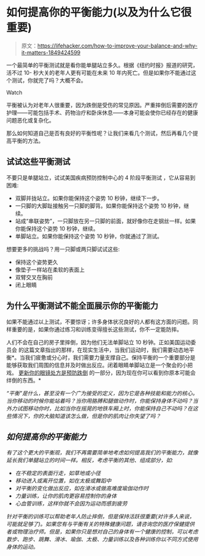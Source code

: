 # 如何提高你的平衡能力(以及为什么它很重要)

> 原文：<https://lifehacker.com/how-to-improve-your-balance-and-why-it-matters-1849424599>

一个最简单的平衡测试就是看你能单腿站立多久。根据《纽约时报》报道的研究，活不过 10- 秒大关的老年人更有可能在未来 10 年内死亡。但是如果你不能通过这个测试，你就完了吗？大概不会。

Watch

平衡被认为对老年人很重要，因为跌倒是受伤的常见原因。严重摔倒后需要的医疗护理——可能包括手术、药物治疗和卧床休息——本身可能会使你已经存在的健康问题恶化或复杂化。

那么如何知道自己是否有良好的平衡性呢？让我们来看几个测试，然后再看几个提高平衡的方法。

## 试试这些平衡测试

不要只是单腿站立，试试美国疾病预防控制中心的 4 阶段平衡测试 ，它从容易到困难:

*   双脚并拢站立。如果你能保持这个姿势 10 秒钟，继续下一步。
*   一只脚的大脚趾接触另一只脚的脚背。如果你能保持这个姿势 10 秒钟，继续。
*   站成“串联姿势”，一只脚放在另一只脚的前面，就好像你在走钢丝一样。如果你能保持这个姿势 10 秒钟，继续。
*   单脚站立。如果你能保持这个姿势 10 秒钟，你就通过了测试。

想要更多的挑战吗？用一只脚或两只脚试试这些:

*   保持这个姿势更久
*   像垫子一样站在柔软的表面上
*   双臂交叉在胸前
*   闭上眼睛

## 为什么平衡测试不能全面展示你的平衡能力

如果不能通过以上测试，不要惊讶；许多身体状况良好的人都有这方面的问题。同样重要的是，如果你通过练习和训练变得擅长这些测试，你不一定能防摔。

人们不会在自己的房子里摔倒，因为他们无法单脚站立 10 秒钟。正如美国运动委员会 的这篇文章指出的那样，在现实生活中，当我们运动时，我们需要动态地平衡*。当我们疲惫或分心时，我们需要力量支撑自己。保持平衡的一个重要部分是能够获取我们周围的信息并及时做出反应。闭着眼睛单脚站立是一个聚会的小把戏。 [更新你的眼镜处方是预防跌倒](https://www.cdc.gov/visionhealth/resources/features/vision-loss-falls.html) 的一部分，因为现在你可以看到你原本可能会绊倒的东西。*

*“平衡”是什么，甚至没有一个广为接受的定义，因为它是各种技能和能力的核心。当你移动的时候你能站着吗？当你用胳膊和腿做动作时，你能保持身体不动吗？当外力试图移动你时，比如当你在摇晃的地铁车厢上时，你能保持自己不动吗？在这些情况下，你的大脑知道该怎么做，但是你的肌肉让你失望了吗？*

## *如何提高你的平衡能力*

*有了这个更大的平衡观，我们不再需要简单地考虑如何提高我们的平衡能力，就像延长我们单腿站立的时间一样。相反，考虑平衡的其他、组成部分，如:*

*   *在不稳定的表面行走，如草地或小径*
*   *移动进入或离开位置，如在太极或舞蹈中*
*   *对平衡的变化做出反应，如在滑冰或做高难度瑜伽动作时*
*   *力量训练，让你的肌肉更容易控制你的身体*
*   *心血管训练，这样你就不会因为运动而感到疲劳*

*针对平衡的训练可以帮助老年人防止摔倒，但是保持活跃很重要(对许多人来说，可能就足够了)。如果您有与平衡有关的特殊健康问题，请咨询您的医疗保健提供者或物理治疗师。但是，如果你只是想对自己的身体有一个健康的控制，可以考虑散步、跑步、跳舞、滑冰、瑜伽、太极、力量训练以及各种训练你以不同方式使用身体的运动。*